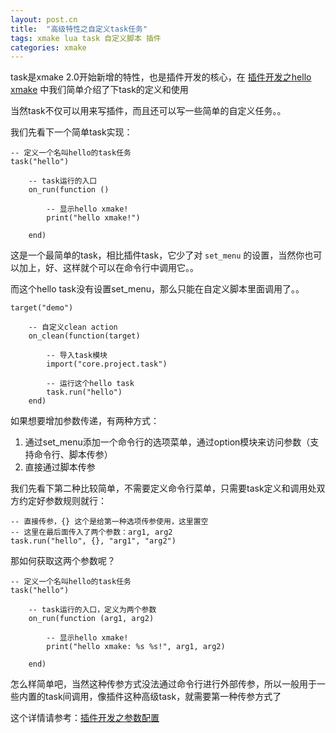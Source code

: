 ```yaml
---
layout: post.cn
title:  "高级特性之自定义task任务"
tags: xmake lua task 自定义脚本 插件
categories: xmake
---
```


task是xmake 2.0开始新增的特性，也是插件开发的核心，在 [插件开发之hello xmake](/cn/2016/06/09/plugin-hello/) 中我们简单介绍了下task的定义和使用

当然task不仅可以用来写插件，而且还可以写一些简单的自定义任务。。

我们先看下一个简单task实现：

    -- 定义一个名叫hello的task任务
    task("hello")

        -- task运行的入口
        on_run(function ()

            -- 显示hello xmake!
            print("hello xmake!")

        end)

这是一个最简单的task，相比插件task，它少了对 `set_menu` 的设置，当然你也可以加上，好、这样就个可以在命令行中调用它。。



而这个hello task没有设置set_menu，那么只能在自定义脚本里面调用了。。

    target("demo")

        -- 自定义clean action
        on_clean(function(target)

            -- 导入task模块
            import("core.project.task")

            -- 运行这个hello task
            task.run("hello")
        end)

如果想要增加参数传递，有两种方式：

1. 通过set_menu添加一个命令行的选项菜单，通过option模块来访问参数（支持命令行、脚本传参）
2. 直接通过脚本传参

我们先看下第二种比较简单，不需要定义命令行菜单，只需要task定义和调用处双方约定好参数规则就行：

    -- 直接传参，{} 这个是给第一种选项传参使用，这里置空
    -- 这里在最后面传入了两个参数：arg1, arg2
    task.run("hello", {}, "arg1", "arg2")

那如何获取这两个参数呢？

    -- 定义一个名叫hello的task任务
    task("hello")

        -- task运行的入口，定义为两个参数
        on_run(function (arg1, arg2)

            -- 显示hello xmake!
            print("hello xmake: %s %s!", arg1, arg2)

        end)

怎么样简单吧，当然这种传参方式没法通过命令行进行外部传参，所以一般用于一些内置的task间调用，像插件这种高级task，就需要第一种传参方式了

这个详情请参考：[插件开发之参数配置](/cn/2016/06/09/plugin-arguments/)
